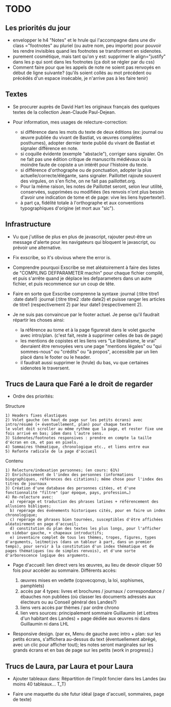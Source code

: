 TODO
====

Les priorités du jour
---------------------

- envelopper le h4 "Notes" et le hrule qui l'accompagne dans une div class ="footnotes" au pluriel (ou autre nom, peu importe) pour pouvoir les rendre invisibles quand les footnotes se transforment en sidenotes.
- purement cosmétique, mais tant qu'on y est: supprimer le align="justify" dans les p qui sont dans les footnotes (ça doit se régler par du css)
- Comment faire pour que les appels de note ne soient pas renvoyés en début de ligne suivante? (qu'ils soient collés au mot précédent ou précédés d'un espace insécable, je n'arrive pas à les faire tenir)

Textes
------

  * Se procurer auprès de David Hart les originaux français des quelques textes de la collection Jean-Claude Paul-Dejean.

  * Pour information, mes usages de relecture-correction:

    - si différence dans les mots du texte de deux éditions (ex: journal ou œuvre publiée du vivant de Bastiat, vs œuvres complètes posthumes), adopter dernier texte publié du vivant de Bastiat et signaler différence en note.
    - si coquille évidente (exemple "abstacle"), corriger sans signaler. On ne fait pas une édition critique de manuscrits médiévaux où la moindre faute de copiste a un intérêt pour l'histoire du texte.
    - si différence d'orthographe ou de ponctuation, adopter la plus actuelle/correcte/élégante, sans signaler. Paillottet rajoute souvent des virgules, on s'en fiche, on ne fait pas paillottet.org.
    - Pour la même raison, les notes de Paillottet seront, selon leur utilité, conservées, supprimées ou modifiées (les renvois n'ont plus besoin d'avoir une indication de tome et de page: vive les liens hypertexte!).
    - à part ça, fidélité totale à l'orthographe et aux conventions typographiques d'origine (et mort aux "sic").


Infrastructure
--------------
  
  * Vu que j'utilise de plus en plus de javascript, rajouter peut-être un message d'alerte pour les navigateurs qui bloquent le javascript, ou prévoir une alternative.

  * Fix exscribe, so it's obvious where the error is.

  * Comprendre pourquoi Exscribe se met aléatoirement à faire des listes de "COMPILING DEFPARAMETER machin" pour chaque fichier compilé, et puis s'arrête quand je déplace les defparameters dans un autre fichier, et puis recommence sur un coup de tête.

  * Faire en sorte que Exscribe comprenne la syntaxe :journal (:titre titre1 :date date1) :journal (:titre titre2 :date date2) et puisse ranger les articles de titre1 (respectivement 2) par leur date1 (respectivement 2).

  * Je ne suis pas convaincue par le footer actuel. Je pense qu'il faudrait répartir les choses ainsi:
    - la référence au tome et à la page figurerait dans le volet gauche avec intro/plan. (c'est fait, reste à supprimer celles de bas de page)
    - les mentions de copistes et les liens vers "Le libéralisme, le vrai" devraient être renvoyées vers une page "mentions légales" ou "qui sommes-nous" ou "crédits" ou "à propos", accessible par un lien placé dans le footer ou le header.
    - il faudrait aussi supprimer le (hrule) du bas, vu que certaines sidenotes le traversent.

Trucs de Laura que Faré a le droit de regarder
----------------------------------------------

  * Ordre des priorités:

Structure

    1) Headers fixes élastiques
    2) Volet gauche (en haut de page sur les petits écrans) avec intro/résumé (+ éventuellement, plan) pour chaque texte
    le volet doit scroller au même rythme que la page, et rester fixe une fois arrivé en bas; idem dans l'autre sens.
    3) Sidenotes/footnotes responsives : prendre en compte la taille d'écran en cm, et pas en pixels.
    4) Sommaires thématique, chronologique etc., et liens entre eux
    5) Refonte radicale de la page d'accueil

Contenu

    1) Relecture/indexation personnes; (en cours: 61%)
    2) Enrichissement de l'index des personnes (informations biographiques, références des citations); même chose pour l'index des titres de journaux
    3) Création d'une database des personnes citées, et d'une fonctionnalité "filtre" (par époque, pays, profession…)
    4) Re-relecture avec:
      a) repérage et traduction des phrases latines + référencement des allusions bibliques;
      b) repérage des événements historiques cités, pour en faire un index chronologique;
      c) repérage de phrases bien tournées, susceptibles d'être affichées aléatoirement en page d'accueil;
      d) constitution du plan des textes les plus longs, pour l'afficher en sidebar gauche, + chapeaux introductifs;
      e) inventaire complet de tous les thèmes, tropes, figures, types d'arguments, leitmotivs (dans un tableur à part, dans un premier temps), pour servir à la constitution d'un index thématique et de pages thématiques (ou de simples renvois), et d'une sorte d'arborescence logique des arguments.

  * Page d'accueil: lien direct vers les œuvres, au lieu de devoir cliquer 50 fois pour accéder au sommaire.
  Différents accès:
    1) œuvres mises en vedette (cqovecqonvp, la loi, sophismes, pamphlets)
    2) accès par 4 types: livres et brochures / journaux / correspondance / ébauches non publiées (où classer les documents adressés aux électeurs ou au Conseil général des Landes?)
    3) liens vers accès par thèmes / par ordre chrono
    4) lien vers sources: principalement sommaire Guillaumin (et Lettres d'un habitant des Landes) + page dédiée aux œuvres ni dans Guillaumin ni dans LHL

  * Responsive design. (par ex, Menu de gauche avec intro + plan: sur les petits écrans, s'affichera au-dessus du text (éventuellement abrégé, avec un clic pour afficher tout); les notes seront marginales sur les grands écrans et en bas de page sur les petits (work in progress).)
 

Trucs de Laura, par Laura et pour Laura
---------------------------------------

  * Ajouter tableaux dans: Répartition de l'impôt foncier dans les Landes (au moins 40 tableaux... T_T)

  * Faire une maquette du site futur idéal (page d'accueil, sommaires, page de texte)
